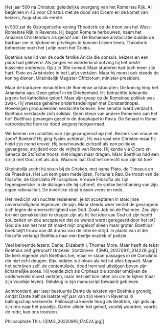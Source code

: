 Het jaar 500 na Christus: geleidelijke overgang van het Romeinse Rijk. Al beginnen in 43 voor Christus met de dood van Cicero en de komst van keizers, Augustus als eerste.

In 500 zat de Ostrogotische koning Theodorik op de troon van het West-Romeinse Rijk in Ravenna. Hij begon Rome te herbouwen, naam het Ariaanse Christendom als geloof aan. De Romeinse aristocratie duldde de barbaar om in rijkdom en privileges te kunnen blijven leven. Theodorik beheerste noch het Latijn noch het Grieks. 

Boethius was lid van de oude familie Anicia die consuls, keizers en een paus had geleverd.  Als jongen en wonderkind ontving hij het beste klassieke onderwijs. Op zijn 30e consul.
Maar studeren had toch meer zijn hart. Plato en Aristoteles in het Latijn vertalen. Maar hij moest ook steeds de koning dienen. Uiteindelijk Magister Officiorum, minister-president.

Maar de barbaren minachtten de Romeinse aristocraten. De koning hing het Arianisme aan. Geen geloof in de Drieëenheid. Hij betrachtte tolerantie jegens  het katholieke geloof. Maar zijn greep op de Romeinse politiek was zwak. Hij vreesde geheime onderhandelingen met Constantinopel. Hovelingen produceerden verdachte brieven. Een senator werd verdacht. Boëthius verklaarde zich solidair. Geen steun van andere Romeinen aan het hof. Boëthius gevangen gezet in de doopkapel in Pavia. De Senaat in Rome veroordeelde hem ter dood wegens hoogverraad. 

We kennen de condities van zijn gevangenschap niet. Bezoek van vrouw en zoon? Boeken? Hij ging fysiek achteruit. Hij was vast een Christen maar hij hield zijn mond erover. Hij beschouwde zichzelf als een politieke gevangene, strijdend voor de vrijheid van Rome. Hij kende via Cicero en Seneca de Stoïsche troost: niet klagen maar dragen. Maar Boëthius had een strijd met God, net als Job. Waarom laat God het onrecht van zijn lot toe? 

Uiteindelijk zocht hij steun bij de Grieken, met name Plato, de Timaeus en de Phaedrus. Het Lot kent geen medelijden, Fortuna's Rad. De troost van de filosofie, de Consilatio Philosophiae. Vrouwe Filosofia als zijn tegenspeelster in de dialogen die hij schreef, de spitse belichaming van zijn eigen rationaliteit. De innerlijke strijd tussen vrees en rede.

Het medicijn van nuchter redeneren, je lot accepteren in stoïcijnse onverschilligheid tegenover de pijn. Maar steeds weer verzet de gevangene zich tegen de onverschilligheid van God. Zoals Job en de Psalmen. Zou zijn lot niet gemakkelijker te dragen zijn als hij het idee van God uit zijn hoofd zou zetten en zou accepteren dat de wereld wordt geregeerd door het lot? God die aan het roer zit maakt mijn ongeloof alleen maar groter. Boethius' boek blijft trouw aan dit drama van de interne strijd. In plaats van al die filosofie verlangt Boëthius naar een beetje muziek of poëzie.

Veel beroemde lezers: Dante, Elizabeth I, Thomas More. Maar heeft de tekst Boëthius zelf getroost? Onzeker. Slotzinnen:
![[IMG_20220911_214228.jpg]]
De kerk eigende zich Boëthius toe, maar er staan passages in de Consilatio die niet echt deugen. Bijv. bidden is zinloos als het lot alles bepaalt. Maar het schrijven zelf, de contemplatie, deed hem wel uitstijgen boven zijn lichamelijke sores. Hij voelde zich als Orpheus die zonder omkijken de onderwereld moest verlaten, maar het niet kon laten om om te kijken (naar zijn voorbije leven). Gelukkig is zijn manuscript bewaard gebleven.

Achthonderd jaar later bestuurde Dante de teksten van Boëthius grondig, omdat Dante zelf de laatste vijf jaar van zijn leven in Ravenna in ballingschap verkeerde. Philosophia keerde terug als Beatrice, zijn gids op zijn reis naar het paradijs. Dante: alleen het geloof, voorbij woorden, voorbij de rede, kan ons troosten. 

Philosophize This:
![[IMG_20220916_174524.jpg]]
